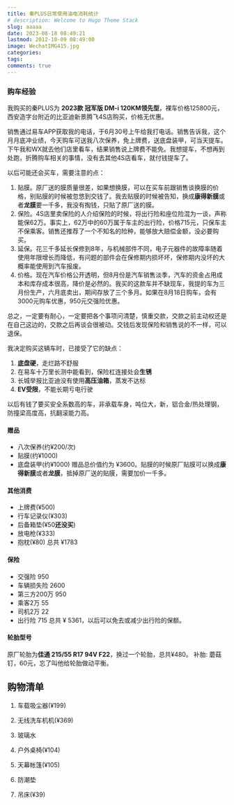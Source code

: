 ```yaml
---
title: 秦PLUS日常使用油电消耗统计
# description: Welcome to Hugo Theme Stack
slug: aaaaa
date: 2023-08-18 08:49:21
lastmod: 2012-10-09 08:49:00
image: WechatIMG415.jpg
categories:
tags:
comments: true
---
```



<!-- more -->
<div>
  <canvas id="myChart"></canvas>
</div>


### **购车经验**

我购买的秦PLUS为 **2023款 冠军版 DM-i 120KM领先型**，裸车价格125800元，西安造字台附近的比亚迪新景腾飞4S店购买，价格无优惠。

销售通过易车APP获取我的电话，于6月30号上午给我打电话。销售告诉我，这个月月底冲业绩，今天购车可送我八次保养，免上牌费，送底盘装甲，可当天提车。下午我和WX就去他们店里看车，结果销售说上牌费不能免。我想提车，不想再到处跑，折腾购车相关的事情，没有去其他4S店看车，就付钱提车了。

以后可能还会买车，需要注意的点：
1. 贴膜。原厂送的膜质量很差，如果想换膜，可以在买车前跟销售谈换膜的价格，别贴膜的时候被忽悠到交钱了。我去贴膜的时候被告知，换成**康得新膜**或者**龙膜**要一千多，我没有掏钱，只贴了原厂送的膜。
2. 保险。4S店里卖保险的人介绍保险的时候，将出行险和座位险混为一谈，声称能保62万。事实上，62万中的60万属于车主的出行险，价格715元，只保车主不保乘客。销售还推荐了一个不知名的险种，能够放大赔偿金额，没必要购买。
3. 延保。花三千多延长保修到8年，与机械部件不同，电子元器件的故障率随着使用年限增长而降低，有问题的部件会在保修期内损坏坏，保修期内没坏的大概率能使用到汽车报废。
4. 价格。现在汽车价格公开透明，但8月份是汽车销售淡季，汽车的资金占用成本和库存成本很高，降价是必然的。我买的这款车并不缺现车，我提的车为三月份生产，六月底卖出，期间存放了三个多月。如果在8月18日购车，会有3000元购车优惠，950元交强险优惠。
   
总之，一定要有耐心，一定要把各个事项问清楚，慎重交款，交款之前主动权还是在自己这边的，交款之后再谈会很被动。交钱后发现保险和销售说的不一样，可以退保。

我决定购买这辆车时，已接受了它的缺点：
1. **底盘硬**，走烂路不舒服
2. 在易车十万里长测中能看到，保险杠连接处会**生锈**
3. 长城举报比亚迪没有使用**高压油箱**，蒸发不达标
4. **EV受限**，不能长期亏电行驶

以后有钱了要买安全系数高的车，非承载车身，吨位大，新，铝合金/热处理钢，防撞梁高度高，抗翻滚能力高。

#### **赠品**
- 八次保养(约¥200/次)
- 贴膜(约¥1000)
- 底盘装甲(约¥1000)
赠品总价值约为 ¥3600。贴膜的时候原厂贴膜可以换成**康得新膜**或者**龙膜**，抵掉原厂送的贴膜，需要加价一千多。
#### **其他消费**
- 上牌费(¥500)
- 行车记录仪(¥303)
- 后备箱垫(¥50**还没买**)
- 放电枪(¥333)
- 抱枕(¥80)
总共 ¥1783
#### **保险**
- 交强险 950
- 车辆损失险 2600
- 第三方200万 950
- 乘客2万 55
- 司机2万 22
- 出行险 715
总共 ¥ 5361，以后可以免去或减少出行险的保额。
#### **轮胎型号**
原厂轮胎为**佳通 215/55 R17 94V F22**，换过一个轮胎，总共¥480。
补胎: 蘑菇钉，60元，忘了叫他给轮胎做动平衡。
## **购物清单**


1. 车载吸尘器(¥199)
2. 无线洗车机机(¥369)
3. 玻璃水

4. 户外桌椅(¥104)
1. 天幕帐篷(¥105)
5. 防潮垫
7. 吊床(¥39)


